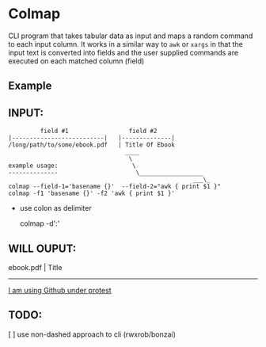 # Colmap

CLI program that takes tabular data as input and maps a random
command to each input column. It works in a similar way to `awk` or `xargs` in
that the input text is converted into fields and the user supplied
commands are executed on each matched column (field)


## Example

INPUT:
-----

             field #1                 field #2
    |--------------------------|   |--------------|
    /long/path/to/some/ebook.pdf   | Title Of Ebook
                                     ____
                                      \
    example usage:                     \
    --------------                      \__________________
                                                        ___\_
    colmap --field-1='basename {}'  --field-2="awk { print $1 }"
    colmap -f1 'basename {}' -f2 'awk { print $1 }'

- use colon as delimiter 

    colmap -d':'

WILL OUPUT:
----------

ebook.pdf  |   Title










---
[I am using Github under protest](protest.md)


TODO:
----

[ ] use non-dashed approach to cli (rwxrob/bonzai)
